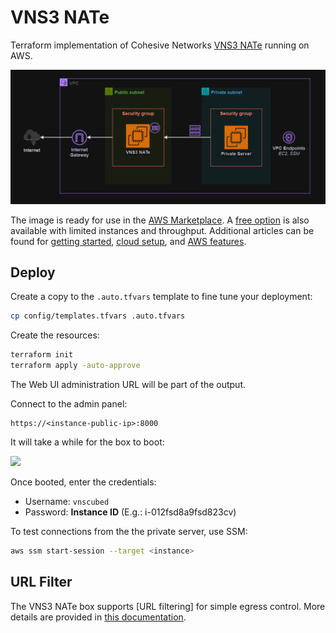 # VNS3 NATe

Terraform implementation of Cohesive Networks [VNS3 NATe][1] running on AWS.

<img src=".assets/vns3.png" />

The image is ready for use in the [AWS Marketplace][2]. A [free option][3] is also available with limited instances and throughput. Additional articles can be found for [getting started][4], [cloud setup][5], and [AWS features][6].

## Deploy

Create a copy to the `.auto.tfvars` template to fine tune your deployment:

```sh
cp config/templates.tfvars .auto.tfvars
```

Create the resources:

```sh
terraform init
terraform apply -auto-approve
```

The Web UI administration URL will be part of the output.

Connect to the admin panel:

```
https://<instance-public-ip>:8000
```

It will take a while for the box to boot:

<img src=".assets/vns3-loading.png" width=500 />

Once booted, enter the credentials:

- Username: `vnscubed`
- Password: **Instance ID** (E.g.: i-012fsd8a9fsd823cv)


To test connections from the the private server, use SSM:

```sh
aws ssm start-session --target <instance>
```

## URL Filter

The VNS3 NATe box supports [URL filtering] for simple egress control. More details are provided in [this documentation][8].

[1]: https://docs.cohesive.net/docs/nate/
[2]: https://aws.amazon.com/marketplace/pp/prodview-beu27g23xt4ok
[3]: https://aws.amazon.com/marketplace/pp/prodview-wf7yma4f6mdw4
[4]: https://docs.cohesive.net/tutorials/getting-started/
[5]: https://docs.cohesive.net/docs/cloud-setup/aws/
[6]: https://docs.cohesive.net/docs/vns3/aws-features/
[7]: https://docs.cohesive.net/docs/nate/?_ga=2.187348392.1255134898.1715113453-1776422420.1715113453#what-is-included
[8]: https://cohesive.net/blog/replace-nat-with-nate-part-2/
